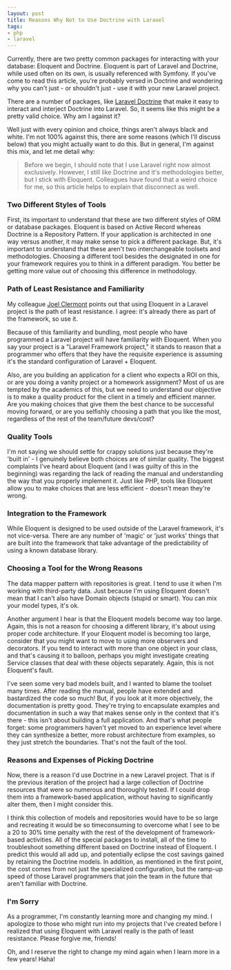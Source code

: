 ```yaml
---
layout: post
title: Reasons Why Not to Use Doctrine with Laravel
tags:
- php
- laravel
---
```

Currently, there are two pretty common packages for interacting with your database: Eloquent and Doctrine.  Eloquent is part of Laravel and Doctrine, while used often on its own, is usually referenced with Symfony.  If you've come to read this article, you're probably versed in Doctrine and wondering why you can't just - or shouldn't just - use it with your new Laravel project.

There are a number of packages, like [Laravel Doctrine](https://www.laraveldoctrine.org/) that make it easy to interact and interject Doctrine into Laravel. So, it seems like this might be a pretty valid choice.  Why am I against it?  

Well just with every opinion and choice, things aren't always black and white. I'm not 100% against this, there are some reasons (which I'll discuss below) that you might actually want to do this.  But in general, I'm against this mix, and let me detail why:

> Before we begin, I should note that I use Laravel right now almost exclusively. However, I still like Doctrine and it's methodologies better, but I stick with Eloquent.  Colleagues have found that a weird choice for me, so this article helps to explain that disconnect as well.

### Two Different Styles of Tools

First, its important to understand that these are two different styles of ORM or database packages. Eloquent is based on Active Record whereas Doctrine is a Repository Pattern.  If your application is architected in one way versus another, it may make sense to pick a different package.  But, it's important to understand that these aren't two interchangeable toolsets and methodologies.  Choosing a different tool besides the designated in one for your framework requires you to think in a different paradigm.  You better be getting more value out of choosing this difference in methodology.

### Path of Least Resistance and Familiarity

My colleague [Joel Clermont](https://joelclermont.com/) points out that using Eloquent in a Laravel project is the path of least resistance. I agree: it's already there as part of the framework, so use it.  

Because of this familiarity and bundling, most people who have programmed a Laravel project will have familiarity with Eloquent.  When you say your project is a "Laravel Framework project," it stands to reason that a programmer who offers that they have the requisite experience is assuming it's the standard configuration of Laravel + Eloquent.

Also, are you building an application for a client who expects a ROI on this, or are you doing a vanity project or a homework assignment?  Most of us are tempted by the academics of this, but we need to understand our objective is to make a quality product for the client in a timely and efficient manner. Are you making choices that give them the best chance to be successful moving forward, or are you selfishly choosing a path that you like the most, regardless of the rest of the team/future devs/cost?

### Quality Tools

I'm not saying we should settle for crappy solutions just because they're 'built in' - I genuinely believe both choices are of similar quality.  The biggest complaints I've heard about Eloquent (and I was guilty of this in the beginning) was regarding the lack of reading the manual and understanding the way that you properly implement it.  Just like PHP, tools like Eloquent allow you to make choices that are less efficient - doesn't mean they're wrong.

### Integration to the Framework

While Eloquent is designed to be used outside of the Laravel framework, it's not vice-versa. There are any number of 'magic' or 'just works' things that are built into the framework that take advantage of the predictability of using a known database library.

### Choosing a Tool for the Wrong Reasons

The data mapper pattern with repositories is great. I tend to use it when I'm working with third-party data.  Just because I'm using Eloquent doesn't mean that I can't also have Domain objects (stupid or smart).  You can mix your model types, it's ok.

Another argument I hear is that the Eloquent models become way too large.  Again, this is not a reason for choosing a different library, it's about using proper code architecture. If your Eloquent model is becoming too large, consider that you might want to move to using more observers and decorators.  If you tend to interact with more than one object in your class, and that's causing it to balloon, perhaps you might investigate creating Service classes that deal with these objects separately.  Again, this is not Eloquent's fault.  

I've seen some very bad models built, and I wanted to blame the toolset many times.  After reading the manual, people have extended and bastardized the code so much!  But, if you look at it more objectively, the documentation is pretty good. They're trying to encapsulate examples and documentation in such a way that makes sense only in the context that it's there - this isn't about building a full application. And that's what people forget: some programmers haven't yet moved to an experience level where they can synthesize a better, more robust architecture from examples, so they just stretch the boundaries.  That's not the fault of the tool.

### Reasons and Expenses of Picking Doctrine

Now, there is a reason I'd use Doctrine in a new Laravel project.  That is if the previous iteration of the project had a large collection of Doctrine resources that were so numerous and thoroughly tested.  If I could drop them into a framework-based application, without having to significantly alter them, then I might consider this.

I think this collection of models and repositories would have to be so large and recreating it would be so timeconsuming to overcome what I see to be a 20 to 30% time penalty with the rest of the development of framework-based activities.  All of the special packages to install, all of the time to troubleshoot something different based on Doctrine instead of Eloquent. I predict this would all add up, and potentially eclipse the cost savings gained by retaining the Doctrine models.  In addition, as mentioned in the first point, the cost comes from not just the specialized configuration, but the ramp-up speed of those Laravel programmers that join the team in the future that aren't familiar with Doctrine.

### I'm Sorry

As a programmer, I'm constantly learning more and changing my mind. I apologize to those who might run into my projects that I've created before I realized that using Eloquent with Laravel really is the path of least resistance.  Please forgive me, friends!

Oh, and I reserve the right to change my mind again when I learn more in a few years! Haha!